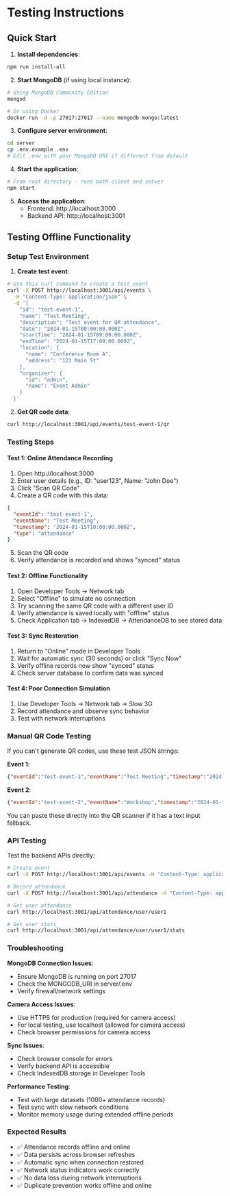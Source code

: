 # Testing Instructions

## Quick Start

1. **Install dependencies**:
```bash
npm run install-all
```

2. **Start MongoDB** (if using local instance):
```bash
# Using MongoDB Community Edition
mongod

# Or using Docker
docker run -d -p 27017:27017 --name mongodb mongo:latest
```

3. **Configure server environment**:
```bash
cd server
cp .env.example .env
# Edit .env with your MongoDB URI if different from default
```

4. **Start the application**:
```bash
# From root directory - runs both client and server
npm start
```

5. **Access the application**:
   - Frontend: http://localhost:3000
   - Backend API: http://localhost:3001

## Testing Offline Functionality

### Setup Test Environment

1. **Create test event**:
```bash
# Use this curl command to create a test event
curl -X POST http://localhost:3001/api/events \
  -H "Content-Type: application/json" \
  -d '{
    "id": "test-event-1",
    "name": "Test Meeting",
    "description": "Test event for QR attendance",
    "date": "2024-01-15T00:00:00.000Z",
    "startTime": "2024-01-15T09:00:00.000Z",
    "endTime": "2024-01-15T17:00:00.000Z",
    "location": {
      "name": "Conference Room A",
      "address": "123 Main St"
    },
    "organizer": {
      "id": "admin",
      "name": "Event Admin"
    }
  }'
```

2. **Get QR code data**:
```bash
curl http://localhost:3001/api/events/test-event-1/qr
```

### Testing Steps

#### Test 1: Online Attendance Recording
1. Open http://localhost:3000
2. Enter user details (e.g., ID: "user123", Name: "John Doe")
3. Click "Scan QR Code"
4. Create a QR code with this data:
```json
{
  "eventId": "test-event-1",
  "eventName": "Test Meeting",
  "timestamp": "2024-01-15T10:00:00.000Z",
  "type": "attendance"
}
```
5. Scan the QR code
6. Verify attendance is recorded and shows "synced" status

#### Test 2: Offline Functionality
1. Open Developer Tools → Network tab
2. Select "Offline" to simulate no connection
3. Try scanning the same QR code with a different user ID
4. Verify attendance is saved locally with "offline" status
5. Check Application tab → IndexedDB → AttendanceDB to see stored data

#### Test 3: Sync Restoration
1. Return to "Online" mode in Developer Tools
2. Wait for automatic sync (30 seconds) or click "Sync Now"
3. Verify offline records now show "synced" status
4. Check server database to confirm data was synced

#### Test 4: Poor Connection Simulation
1. Use Developer Tools → Network tab → Slow 3G
2. Record attendance and observe sync behavior
3. Test with network interruptions

### Manual QR Code Testing

If you can't generate QR codes, use these test JSON strings:

**Event 1**:
```json
{"eventId":"test-event-1","eventName":"Test Meeting","timestamp":"2024-01-15T10:00:00.000Z","type":"attendance"}
```

**Event 2**:
```json
{"eventId":"test-event-2","eventName":"Workshop","timestamp":"2024-01-15T14:00:00.000Z","type":"attendance"}
```

You can paste these directly into the QR scanner if it has a text input fallback.

### API Testing

Test the backend APIs directly:

```bash
# Create event
curl -X POST http://localhost:3001/api/events -H "Content-Type: application/json" -d '{"id":"event1","name":"Test Event","date":"2024-01-15","startTime":"2024-01-15T09:00:00Z","endTime":"2024-01-15T17:00:00Z"}'

# Record attendance
curl -X POST http://localhost:3001/api/attendance -H "Content-Type: application/json" -d '{"eventId":"event1","eventName":"Test Event","userId":"user1","userName":"Test User"}'

# Get user attendance
curl http://localhost:3001/api/attendance/user/user1

# Get user stats
curl http://localhost:3001/api/attendance/user/user1/stats
```

### Troubleshooting

**MongoDB Connection Issues**:
- Ensure MongoDB is running on port 27017
- Check the MONGODB_URI in server/.env
- Verify firewall/network settings

**Camera Access Issues**:
- Use HTTPS for production (required for camera access)
- For local testing, use localhost (allowed for camera access)
- Check browser permissions for camera access

**Sync Issues**:
- Check browser console for errors
- Verify backend API is accessible
- Check IndexedDB storage in Developer Tools

**Performance Testing**:
- Test with large datasets (1000+ attendance records)
- Test sync with slow network conditions
- Monitor memory usage during extended offline periods

### Expected Results

- ✅ Attendance records offline and online
- ✅ Data persists across browser refreshes
- ✅ Automatic sync when connection restored
- ✅ Network status indicators work correctly
- ✅ No data loss during network interruptions
- ✅ Duplicate prevention works offline and online